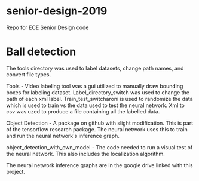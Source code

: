 # senior-design-2019
Repo for ECE Senior Design code

# Ball detection
The tools directory was used to label datasets, change path names, and convert
file types.

Tools - Video labeling tool was a gui utilized to manually draw bounding boxes
for labeling dataset. Label_directory_switch was used to change the path of each
xml label. Train_test_switcharoni is used to randomize the data which is used to
train vs the data used to test the neural network. Xml to csv was uzed to produce
a file containing all the labelled data.

Object Detection - A package on github with slight modification. This is part of
the tensorflow research package. The neural network uses this to train and run the
neural network's inference graph.

object_detection_with_own_model - The code needed to run a visual test of the neural
network. This also includes the localization algorithm.

The neural network inference graphs are in the google drive linked with this project.